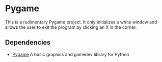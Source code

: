 # Pygame

This is a rudimentary Pygame project. It only initializes a white window and allows the user to exit the program by clicking an X in the corner.

## Dependencies

-   [Pygame](https://www.pygame.org/docs/)
    A basic graphics and gamedev library for Python
